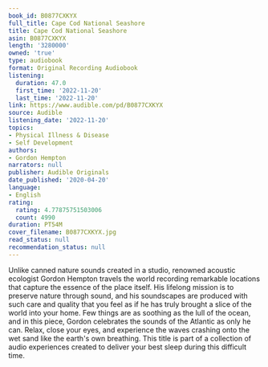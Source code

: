 ```yaml
---
book_id: B0877CXKYX
full_title: Cape Cod National Seashore
title: Cape Cod National Seashore
asin: B0877CXKYX
length: '3280000'
owned: 'true'
type: audiobook
format: Original Recording Audiobook
listening:
  duration: 47.0
  first_time: '2022-11-20'
  last_time: '2022-11-20'
link: https://www.audible.com/pd/B0877CXKYX
source: Audible
listening_date: '2022-11-20'
topics:
- Physical Illness & Disease
- Self Development
authors:
- Gordon Hempton
narrators: null
publisher: Audible Originals
date_published: '2020-04-20'
language:
- English
rating:
  rating: 4.77875751503006
  count: 4990
duration: PT54M
cover_filename: B0877CXKYX.jpg
read_status: null
recommendation_status: null
---
```

Unlike canned nature sounds created in a studio, renowned acoustic ecologist Gordon Hempton travels the world recording remarkable locations that capture the essence of the place itself. His lifelong mission is to preserve nature through sound, and his soundscapes are produced with such care and quality that you feel as if he has truly brought a slice of the world into your home.
Few things are as soothing as the lull of the ocean, and in this piece, Gordon celebrates the sounds of the Atlantic as only he can. Relax, close your eyes, and experience the waves crashing onto the wet sand like the earth's own breathing.
This title is part of a collection of audio experiences created to deliver your best sleep during this difficult time.
